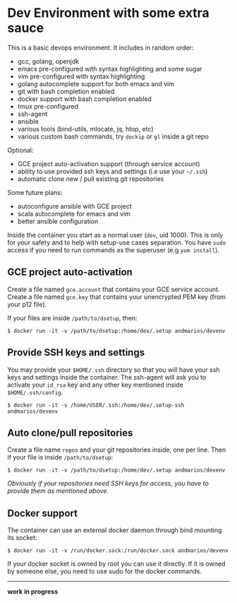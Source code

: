 # Dev Environment with some extra sauce

This is a basic devops environment. It includes in random order:

- gcc, golang, openjdk
- emacs pre-configured with syntax highlighting and some sugar
- vim pre-configured with syntax highlighting
- golang autocomplete support for both emacs and vim
- git with bash completion enabled
- docker support with bash completion enabled
- tmux pre-configured
- ssh-agent
- ansible
- various tools (bind-utils, mlocate, jq, htop, etc)
- various custom bash commands, try `dockip` or `gl` inside a git repo

Optional:
- GCE project auto-activation support (through service account)
- ability to use provided ssh keys and settings (i.e use your `~/.ssh`)
- automatic clone new / pull existing git repositories

Some future plans:
- autoconfigure ansible with GCE project
- scala autocomplete for emacs and vim
- better ansible configuration

Inside the container you start as a normal user (`dev`, uid 1000). This is only for your safety and to help with setup-use cases separation.
You have `sudo` access if you need to run commands as the superuser (e.g `yum install`).

## GCE project auto-activation

Create a file named `gce.account` that contains your GCE service account.
Create a file named `gce.key` that contains your unencrypted PEM key (from your p12 file).

If your files are inside `/path/to/dsetup`, then:

    $ docker run -it -v /path/to/dsetup:/home/dev/.setup andmarios/devenv

## Provide SSH keys and settings

You may provide your `$HOME/.ssh` directory so that you will have your ssh keys and settings inside the container.
The ssh-agent will ask you to activate your `id_rsa` key and any other key mentioned inside `$HOME/.ssh/config`.

    $ docker run -it -v /home/USER/.ssh:/home/dev/.setup-ssh andmarios/devenv

## Auto clone/pull repositories

Create a file name `repos` and your git repositories inside, one per line.
Then if your file is inside `/path/to/dsetup`:

    $ docker run -it -v /path/to/dsetup:/home/dev/.setup andmarios/devenv

_Obviously if your repositories need SSH keys for access, you have to provide them as mentioned above._

## Docker support

The container can use an external docker daemon through bind mounting its socket:

    $ docker run -it -v /run/docker.sock:/run/docker.sock andmarios/devenv

If your docker socket is owned by root you can use it directly. If it is owned by someone else, you need to use sudo for the docker commands.

---

__work in progress__
